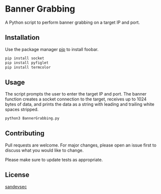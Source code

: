 # Banner Grabbing

A Python script to perform banner grabbing on a target IP and port.

## Installation

Use the package manager [pip](https://pip.pypa.io/en/stable/) to install foobar.

```bash
pip install socket
pip install pyfiglet
pip install termcolor

```

## Usage

The script prompts the user to enter the target IP and port. The banner function creates a socket connection to the target, receives up to 1024 bytes of data, and prints the data as a string with leading and trailing white spaces stripped.

```python
python3 BannerGrabbing.py


```

## Contributing

Pull requests are welcome. For major changes, please open an issue first
to discuss what you would like to change.

Please make sure to update tests as appropriate.

## License

[sandevsec](https://github.com/sandevsec/)
